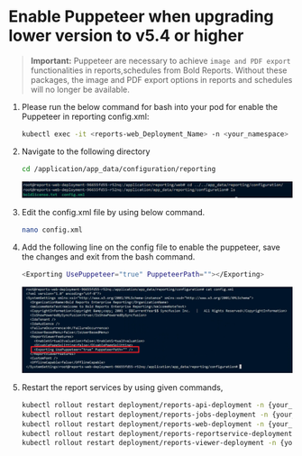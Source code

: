# Enable Puppeteer when upgrading lower version to v5.4 or higher

> **Important:** Puppeteer are necessary to achieve `image and PDF export` functionalities in reports,schedules from Bold Reports. Without these packages, the image and PDF export options in reports and schedules will no longer be available.

1. Please run the below command for bash into your pod for enable the Puppeteer in reporting config.xml:

    ```sh
    kubectl exec -it <reports-web_Deployment_Name> -n <your_namespace> -- bash
    ```
2. Navigate to the following directory

    ```sh
    cd /application/app_data/configuration/reporting
    ```
    ![puppeteer-location](images/puppeteer-location.png)


3. Edit the config.xml file by using below command.

    ```sh
    nano config.xml
    ```

3. Add the following line on the config file to enable the puppeteer, save the changes and exit from the bash command.

    ```sh
    <Exporting UsePuppeteer="true" PuppeteerPath=""></Exporting>
    ```
    ![enable-puppeteer](images/enable-puppeteer.png)


4. Restart the report services by using given commands,


    ```sh
    kubectl rollout restart deployment/reports-api-deployment -n {your_namespace}
    kubectl rollout restart deployment/reports-jobs-deployment -n {your_namespace}
    kubectl rollout restart deployment/reports-web-deployment -n {your_namespace}
    kubectl rollout restart deployment/reports-reportservice-deployment -n {your_namespace}
    kubectl rollout restart deployment/reports-viewer-deployment -n {your_namespace}
    ```
